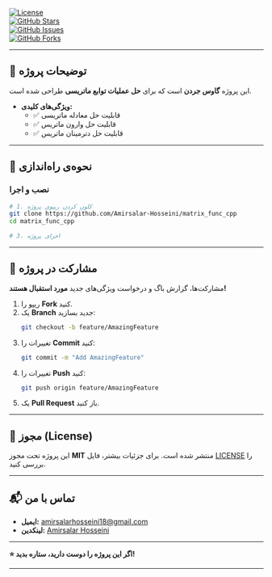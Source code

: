 
[![License](https://img.shields.io/badge/license-MIT-blue.svg)](LICENSE)  
[![GitHub Stars](https://img.shields.io/github/stars/username/repo.svg)](https://github.com/Amirsalar-Hosseini/matrix_func_cpp/stargazers)  
[![GitHub Issues](https://img.shields.io/github/issues/username/repo.svg)](https://github.com/Amirsalar-Hosseini/matrix_func_cpp/issues)  
[![GitHub Forks](https://img.shields.io/github/forks/username/repo.svg)](https://github.com/Amirsalar-Hosseini/matrix_func_cpp/network)  

---

## **📝 توضیحات پروژه**  
این پروژه **گاوس جردن** است که برای **حل عملیات توابع ماتریسی** طراحی شده است.  
- **ویژگی‌های کلیدی:**  
  - ✅ قابلیت حل معادله ماتریسی  
  - ✅ قابلیت حل وارون ماتریس  
  - ✅ قابلیت حل دترمینان ماتریس  

---

## **🚀 نحوه‌ی راه‌اندازی**

### **نصب و اجرا**  
```bash
# 1. کلون کردن ریپوی پروژه
git clone https://github.com/Amirsalar-Hosseini/matrix_func_cpp
cd matrix_func_cpp

# 3. اجرای پروژه
```
---

## **🤝 مشارکت در پروژه**  
مشارکت‌ها، گزارش باگ و درخواست ویژگی‌های جدید **مورد استقبال هستند!**  

1. ریپو را **Fork** کنید.  
2. یک **Branch** جدید بسازید:  
   ```bash
   git checkout -b feature/AmazingFeature
   ```  
3. تغییرات را **Commit** کنید:  
   ```bash
   git commit -m "Add AmazingFeature"
   ```  
4. تغییرات را **Push** کنید:  
   ```bash
   git push origin feature/AmazingFeature
   ```  
5. یک **Pull Request** باز کنید.  

---

## **📜 مجوز (License)**  
این پروژه تحت مجوز **MIT** منتشر شده است. برای جزئیات بیشتر، فایل [LICENSE](LICENSE) را بررسی کنید.  

---

## **📬 تماس با من**  
- **ایمیل:** amirsalarhosseini18@gmail.com  
- **لینکدین:** [Amirsalar Hosseini](https://linkedin.com/in/amirsalar-hosseini)  

---

**⭐ اگر این پروژه را دوست دارید، ستاره بدید!**  

---
